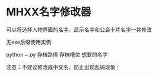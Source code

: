 # MHXX名字修改器
可以将选择人物界面的名字，显示名字和公会卡片名字一并修改

无exe后缀使用实例:

python ~.py 存档路径 存档槽位 想要的名字

注意：不建议修改成中文名，防止出现乱码现象！
